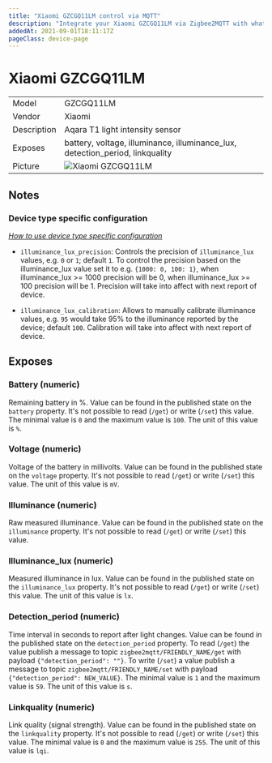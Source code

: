 ```yaml
---
title: "Xiaomi GZCGQ11LM control via MQTT"
description: "Integrate your Xiaomi GZCGQ11LM via Zigbee2MQTT with whatever smart home infrastructure you are using without the vendors bridge or gateway."
addedAt: 2021-09-01T18:11:17Z
pageClass: device-page
---
```


<!-- !!!! -->
<!-- ATTENTION: This file is auto-generated through docgen! -->
<!-- You can only edit the "## Notes"-Section. -->
<!-- !!!! -->

# Xiaomi GZCGQ11LM

|     |     |
|-----|-----|
| Model | GZCGQ11LM  |
| Vendor  | Xiaomi  |
| Description | Aqara T1 light intensity sensor |
| Exposes | battery, voltage, illuminance, illuminance_lux, detection_period, linkquality |
| Picture | ![Xiaomi GZCGQ11LM](https://psi-4ward.github.io/zigbee2mqtt.io/images/devices/GZCGQ11LM.jpg) |


## Notes

### Device type specific configuration
*[How to use device type specific configuration](../guide/configuration/devices-groups.md#specific-device-options)*

* `illuminance_lux_precision`: Controls the precision of `illuminance_lux` values, e.g. `0` or `1`; default `1`.
To control the precision based on the illuminance_lux value set it to e.g. `{1000: 0, 100: 1}`,
when illuminance_lux >= 1000 precision will be 0, when illuminance_lux >= 100 precision will be 1. Precision will take into affect with next report of device.


* `illuminance_lux_calibration`: Allows to manually calibrate illuminance values,
e.g. `95` would take 95% to the illuminance reported by the device; default `100`. Calibration will take into affect with next report of device.



## Exposes

### Battery (numeric)
Remaining battery in %.
Value can be found in the published state on the `battery` property.
It's not possible to read (`/get`) or write (`/set`) this value.
The minimal value is `0` and the maximum value is `100`.
The unit of this value is `%`.

### Voltage (numeric)
Voltage of the battery in millivolts.
Value can be found in the published state on the `voltage` property.
It's not possible to read (`/get`) or write (`/set`) this value.
The unit of this value is `mV`.

### Illuminance (numeric)
Raw measured illuminance.
Value can be found in the published state on the `illuminance` property.
It's not possible to read (`/get`) or write (`/set`) this value.

### Illuminance_lux (numeric)
Measured illuminance in lux.
Value can be found in the published state on the `illuminance_lux` property.
It's not possible to read (`/get`) or write (`/set`) this value.
The unit of this value is `lx`.

### Detection_period (numeric)
Time interval in seconds to report after light changes.
Value can be found in the published state on the `detection_period` property.
To read (`/get`) the value publish a message to topic `zigbee2mqtt/FRIENDLY_NAME/get` with payload `{"detection_period": ""}`.
To write (`/set`) a value publish a message to topic `zigbee2mqtt/FRIENDLY_NAME/set` with payload `{"detection_period": NEW_VALUE}`.
The minimal value is `1` and the maximum value is `59`.
The unit of this value is `s`.

### Linkquality (numeric)
Link quality (signal strength).
Value can be found in the published state on the `linkquality` property.
It's not possible to read (`/get`) or write (`/set`) this value.
The minimal value is `0` and the maximum value is `255`.
The unit of this value is `lqi`.

